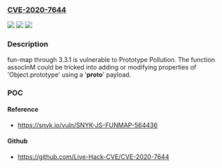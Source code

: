 ### [CVE-2020-7644](https://cve.mitre.org/cgi-bin/cvename.cgi?name=CVE-2020-7644)
![](https://img.shields.io/static/v1?label=Product&message=fun-map&color=blue)
![](https://img.shields.io/static/v1?label=Version&message=All%20versions%20including%203.3.1%20&color=brightgreen)
![](https://img.shields.io/static/v1?label=Vulnerability&message=Prototype%20Pollution&color=brightgreen)

### Description

fun-map through 3.3.1 is vulnerable to Prototype Pollution. The function assocInM could be tricked into adding or modifying properties of 'Object.prototype' using a '__proto__' payload.

### POC

#### Reference
- https://snyk.io/vuln/SNYK-JS-FUNMAP-564436

#### Github
- https://github.com/Live-Hack-CVE/CVE-2020-7644

